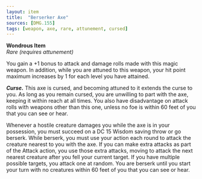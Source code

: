 ```yaml
---
layout: item
title:  "Berserker Axe"
sources: [DMG.155]
tags: [weapon, axe, rare, attunement, cursed]
---
```


**Wondrous Item**  
*Rare (requires attunement)*

You gain a +1 bonus to attack and damage rolls made with this magic weapon. In addition, while you are attuned to this weapon, your hit point maximum increases by 1 for each level you have attained.

***Curse.*** This axe is cursed, and becoming attuned to it extends the curse to you. As long as you remain cursed, you are unwilling to part with the axe, keeping it within reach at all times. You also have disadvantage on attack rolls with weapons other than this one, unless no foe is within 60 feet of you that you can see or hear.

Whenever a hostile creature damages you while the axe is in your possession, you must succeed on a DC 15 Wisdom saving throw or go berserk. While berserk, you must use your action each round to attack the creature nearest to you with the axe. If you can make extra attacks as part of the Attack action, you use those extra attacks, moving to attack the next nearest creature after you fell your current target. If you have multiple possible targets, you attack one at random. You are berserk until you start your turn with no creatures within 60 feet of you that you can see or hear.